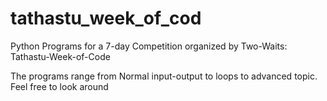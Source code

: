 # tathastu_week_of_cod
Python Programs for a 7-day Competition organized by Two-Waits: Tathastu-Week-of-Code

The programs range from Normal input-output to loops to advanced topic.
Feel free to look around

